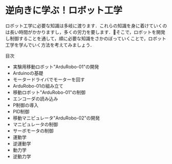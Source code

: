 # 逆向きに学ぶ！ロボット工学

ロボット工学に必要な知識は多岐に渡ります．これらの知識を身に着けていくのは長い時間がかかりますし，多くの労力を要します．そこで，ロボットを開発し制御することを通して，順に必要な知識をさかのぼっていくことで，ロボット工学を学んでいく方法を考えてみましょう．

目次

* 実験用移動ロボット"ArduRobo-01"の開発
* Arduinoの基礎
* モータードライバでモーターを回す
* ArduRobo-01の組み立て
* 移動ロボット"ArduRobo-01"の制御
* エンコーダの読み込み
* P制御の導入
* PID制御
* 移動マニピュレータ"ArduRobo-02"の開発
* マニピュレータの制御
* サーボモータの制御
* 運動学
* 逆運動学
* 動力学
* 逆動力学